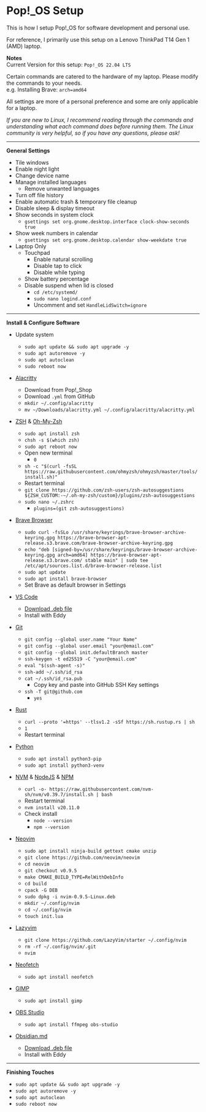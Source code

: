 # Pop!_OS Setup
This is how I setup Pop!_OS for software development and personal use.

<!-- For a more detailed explanation of the steps below, please see my [blog post](https://www.joshuamlee.com/posts/pop-os-setup/). -->

For reference, I primarily use this setup on a Lenovo ThinkPad T14 Gen 1 (AMD) laptop.

__Notes__  
Current Version for this setup: `Pop!_OS 22.04 LTS`

Certain commands are catered to the hardware of my laptop. Please modify the commands to your needs.  
e.g. Installing Brave: `arch=amd64`

All settings are more of a personal preference and some are only applicable for a laptop.

_If you are new to Linux, I recommend reading through the commands and understanding what each command does before running them. The Linux community is very helpful, so if you have any questions, please ask!_

---

__General Settings__

- Tile windows
- Enable night light
- Change device name
- Manage installed languages
  - Remove unwanted languages
- Turn off file history
- Enable automatic trash & temporary file cleanup
- Disable sleep & display timeout
- Show seconds in system clock
  - `gsettings set org.gnome.desktop.interface clock-show-seconds true`
- Show week numbers in calendar
  - `gsettings set org.gnome.desktop.calendar show-weekdate true`
- Laptop Only
  - Touchpad
    - Enable natural scrolling
    - Disable tap to click
    - Disable while typing
  - Show battery percentage
  - Disable suspend when lid is closed
    - `cd /etc/systemd/`
    - `sudo nano logind.conf`
    - Uncomment and set `HandleLidSwitch=ignore`

---

__Install & Configure Software__

- Update system
  - `sudo apt update && sudo apt upgrade -y`
  - `sudo apt autoremove -y`
  - `sudo apt autoclean`
  - `sudo reboot now`


- [Alacritty](https://github.com/alacritty/alacritty)
  - Download from Pop!_Shop
  - Download `.yml` from GitHub
  - `mkdir ~/.config/alacritty`
  - `mv ~/Downloads/alacritty.yml ~/.config/alacritty/alacritty.yml`


- [ZSH](https://zsh.org) & [Oh-My-Zsh](https://github.com/ohmyzsh/ohmyzsh)
  - `sudo apt install zsh`
  - `chsh -s $(which zsh)`
  - `sudo apt reboot now`
  - Open new terminal
    - `0`
  - `sh -c "$(curl -fsSL https://raw.githubusercontent.com/ohmyzsh/ohmyzsh/master/tools/install.sh)"`
  - Restart terminal
  - `git clone https://github.com/zsh-users/zsh-autosuggestions ${ZSH_CUSTOM:-~/.oh-my-zsh/custom}/plugins/zsh-autosuggestions`
  - `sudo nano ~/.zshrc`
    - `plugins=(git zsh-autosuggestions)`


- [Brave Browser](https://brave.com/)
  - `sudo curl -fsSLo /usr/share/keyrings/brave-browser-archive-keyring.gpg https://brave-browser-apt-release.s3.brave.com/brave-browser-archive-keyring.gpg`
  - `echo "deb [signed-by=/usr/share/keyrings/brave-browser-archive-keyring.gpg arch=amd64] https://brave-browser-apt-release.s3.brave.com/ stable main" | sudo tee /etc/apt/sources.list.d/brave-browser-release.list`
  - `sudo apt update`
  - `sudo apt install brave-browser`
  - Set Brave as default browser in Settings


- [VS Code](https://code.visualstudio.com/)
  - [Download .deb file](https://code.visualstudio.com/Download)
  - Install with Eddy


- [Git](https://git-scm.com/)
  - `git config --global user.name "Your Name"`
  - `git config --global user.email "your@email.com"`
  - `git config --global init.defaultBranch master`
  - `ssh-keygen -t ed25519 -C "your@email.com"`
  - `eval "$(ssh-agent -s)"`
  - `ssh-add ~/.ssh/id_rsa`
  - `cat ~/.ssh/id_rsa.pub`
    - Copy key and paste into GitHub SSH Key settings
  - `ssh -T git@github.com`
    - `yes`


- [Rust](https://github.com/rust-lang/rust)
  - `curl --proto '=https' --tlsv1.2 -sSf https://sh.rustup.rs | sh`
  - `1`
  - Restart terminal


- [Python](https://www.python.org/)
  - `sudo apt install python3-pip`
  - `sudo apt install python3-venv`


- [NVM](https://github.com/nvm-sh/nvm) & [NodeJS](https://nodejs.org/en) & [NPM](https://www.npmjs.com/)
  - `curl -o- https://raw.githubusercontent.com/nvm-sh/nvm/v0.39.7/install.sh | bash`
  - Restart terminal
  - `nvm install v20.11.0`
  - Check install
    - `node --version`
    - `npm --version`


- [Neovim](https://github.com/neovim/neovim)
  - `sudo apt install ninja-build gettext cmake unzip`
  - `git clone https://github.com/neovim/neovim`
  - `cd neovim`
  - `git checkout v0.9.5`
  - `make CMAKE_BUILD_TYPE=RelWithDebInfo`
  - `cd build`
  - `cpack -G DEB`
  - `sudo dpkg -i nvim-0.9.5-Linux.deb`
  - `mkdir ~/.config/nvim`
  - `cd ~/.config/nvim`
  - `touch init.lua`


- [Lazyvim](https://www.lazyvim.org/)
  - `git clone https://github.com/LazyVim/starter ~/.config/nvim`
  - `rm -rf ~/.config/nvim/.git`
  - `nvim`


- [Neofetch](https://github.com/dylanaraps/neofetch)
  - `sudo apt install neofetch`


- [GIMP](https://www.gimp.org/)
  - `sudo apt install gimp`


- [OBS Studio](https://obsproject.com/)
  - `sudo apt install ffmpeg obs-studio`


- [Obsidian.md](https://obsidian.md/)
  - [Download .deb file](https://obsidian.md/download)
  - Install with Eddy


---

__Finishing Touches__

- `sudo apt update && sudo apt upgrade -y`
- `sudo apt autoremove -y`
- `sudo apt autoclean`
- `sudo reboot now`

